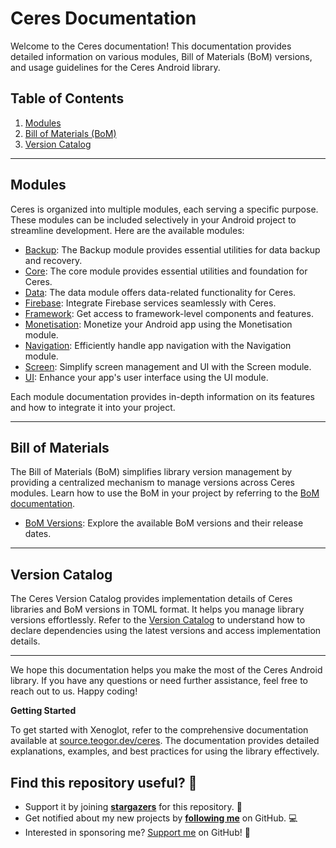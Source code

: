 # Ceres Documentation

Welcome to the Ceres documentation! This documentation provides detailed information on various modules, Bill of Materials (BoM) versions, and usage guidelines for the Ceres Android library.

## Table of Contents

1. [Modules](#modules)
2. [Bill of Materials (BoM)](#bill-of-materials)
3. [Version Catalog](#version-catalog)

---

## Modules

Ceres is organized into multiple modules, each serving a specific purpose. These modules can be included selectively in your Android project to streamline development. Here are the available modules:

- [Backup](ceres-module-backup.md): The Backup module provides essential utilities for data backup and recovery.
- [Core](ceres-module-core.md): The core module provides essential utilities and foundation for Ceres.
- [Data](ceres-module-data.md): The data module offers data-related functionality for Ceres.
- [Firebase](ceres-module-firebase.md): Integrate Firebase services seamlessly with Ceres.
- [Framework](ceres-module-framework.md): Get access to framework-level components and features.
- [Monetisation](ceres-module-monetisation.md): Monetize your Android app using the Monetisation module.
- [Navigation](ceres-module-navigation.md): Efficiently handle app navigation with the Navigation module.
- [Screen](ceres-module-screen.md): Simplify screen management and UI with the Screen module.
- [UI](ceres-module-ui.md): Enhance your app's user interface using the UI module.

Each module documentation provides in-depth information on its features and how to integrate it into your project.

---

## Bill of Materials

The Bill of Materials (BoM) simplifies library version management by providing a centralized mechanism to manage versions across Ceres modules. Learn how to use the BoM in your project by referring to the [BoM documentation](bom/versions.md).

- [BoM Versions](bom/versions.md): Explore the available BoM versions and their release dates.

---

## Version Catalog

The Ceres Version Catalog provides implementation details of Ceres libraries and BoM versions in TOML format. It helps you manage library versions effortlessly. Refer to the [Version Catalog](ceres-version-catalog.md) to understand how to declare dependencies using the latest versions and access implementation details.

---

We hope this documentation helps you make the most of the Ceres Android library. If you have any questions or need further assistance, feel free to reach out to us. Happy coding!

**Getting Started**

To get started with Xenoglot, refer to the comprehensive documentation available at
[source.teogor.dev/ceres](https://source.teogor.dev/ceres). The documentation provides
detailed explanations, examples, and best practices for using the library effectively.

## Find this repository useful? 🩷

* Support it by joining __[stargazers](https://github.com/teogor/ceres/stargazers)__ for this
repository. 📁
* Get notified about my new projects by __[following me](https://github.com/teogor)__ on GitHub. 💻
* Interested in sponsoring me? [Support me](sponsor.md) on GitHub! 🤝
